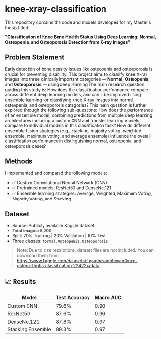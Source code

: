 # knee-xray-classification
This repository contains the code and models developed for my Master's thesis titled:

**"Classification of Knee Bone Health Status Using Deep Learning: Normal, Osteopenia, and Osteoporosis Detection from X-ray Images"**

##  Problem Statement

Early detection of bone density issues like osteopenia and osteoporosis is crucial for preventing disability. This project aims to classify knee X-ray images into three clinically important categories — **Normal**, **Osteopenia**, and **Osteoporosis** — using deep learning.The main research question guiding this study is: How does the classification performance compare across different deep learning models, and can it be improved using ensemble learning for classifying knee X-ray images into normal, osteopenia, and osteoporosis categories? This main question is further explored through the following sub-questions:
How does the performance of an ensemble model, combining predictions from multiple deep learning architectures including a custom CNN and transfer learning models, compare to individual models in this classification task?
How do different ensemble fusion strategies (e.g., stacking, majority voting, weighted ensemble, maximum voting, and average ensemble) influence the overall classification performance in distinguishing normal, osteopenia, and osteoporosis cases?


##  Methods

I implemented and compared the following models:
- ✅ Custom Convolutional Neural Network (CNN)
- ✅ Pretrained models: ResNet50 and DenseNet121
- ✅ Ensemble learning strategies: Average, Weighted, Maximum Voting, Majority Voting, and Stacking

##  Dataset

- Source: Publicly available Kaggle dataset
- Total images: 5,200
- Split: 70% Training | 20% Validation | 10% Test
- Three classes: `Normal`, `Osteopenia`, `Osteoporosis`

> Note: Due to size restrictions, dataset files are not included. You can download them from https://www.kaggle.com/datasets/fuyadhasanbhoyan/knee-osteoarthritis-classification-224224/data.

## 📈 Results

| Model              | Test Accuracy | Macro AUC |
|-------------------|---------------|------------|
| Custom CNN         | 79.6%         | 0.90       |
| ResNet50           | 87.6%         | 0.96       |
| DenseNet121        | 87.8%         | 0.97       |
| Stacking Ensemble  | 89.3%         | 0.97       |

